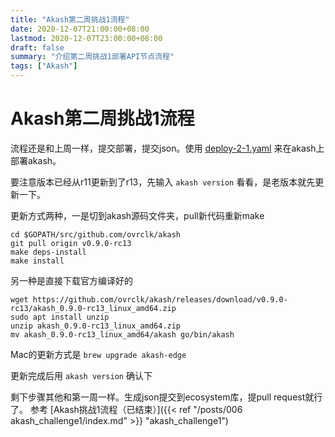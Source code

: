 ```yaml
---
title: "Akash第二周挑战1流程"
date: 2020-12-07T21:00:00+08:00
lastmod: 2020-12-07T23:00:00+08:00
draft: false
summary: "介绍第二周挑战1部署API节点流程"
tags: ["Akash"]
---
```


# Akash第二周挑战1流程

流程还是和上周一样，提交部署，提交json。使用 [deploy-2-1.yaml](https://raw.githubusercontent.com/ovrclk/docs/master/testnet-challenges/deploy-2-1.yaml) 来在akash上部署akash。

要注意版本已经从r11更新到了r13，先输入 `akash version` 看看，是老版本就先更新一下。

更新方式两种，一是切到akash源码文件夹，pull新代码重新make

```
cd $GOPATH/src/github.com/ovrclk/akash
git pull origin v0.9.0-rc13
make deps-install
make install
```

另一种是直接下载官方编译好的

```
wget https://github.com/ovrclk/akash/releases/download/v0.9.0-rc13/akash_0.9.0-rc13_linux_amd64.zip
sudo apt install unzip
unzip akash_0.9.0-rc13_linux_amd64.zip
mv akash_0.9.0-rc13_linux_amd64/akash go/bin/akash
```

Mac的更新方式是 `brew upgrade akash-edge`

更新完成后用 `akash version` 确认下

剩下步骤其他和第一周一样。生成json提交到ecosystem库，提pull request就行了。 参考 [Akash挑战1流程（已结束）]({{< ref "/posts/006 akash_challenge1/index.md" >}} "akash_challenge1") 